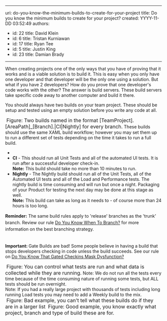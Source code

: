 

---
uri: do-you-know-the-minimum-builds-to-create-for-your-project
title: Do you know the minimum builds to create for your project?
created: YYYY-11-DD 03:52:49
authors:
  - id: 22
    title: David Klein
  - id: 6
    title: Tristan Kurniawan
  - id: 17
    title: Ryan Tee
  - id: 5
    title: Justin King
  - id: 23
    title: Damian Brady
---




<span class='intro'> <p>​When creating projects one of the only ways that you have of proving that it works and is a viable solution is to build it. This is easy when you only have one developer and that developer will be the only one using a solution. But what if you have 2 developers? How do you prove that one developer's code works with the other? The answer is build servers. These build servers take specific code away to another computer and build it there.</p>
<p>You should always have two builds on your team project. These should be setup and tested using an empty solution before you write any code at all.</p> </span>

<img class="ms-rteCustom-ImageArea" src="/PublishingImages/Builds.jpg" alt="" />&#160;<font class="ms-rteCustom-FigureNormal" size="+0">Figure&#58; Two builds named in the format [TeamProject].[AreaPath]_[Branch].|CI|Nightly] for every branch.</font> These builds should use the same XAML build workflow; however you may set them up to run a different set of tests depending on the time it takes to run a full build. 
<br>
<ul><li></li><li>
      <strong>CI</strong> - This should run all Unit Tests and all of the automated UI tests. It is run after a successful developer check-in.<br><strong>Note&#58;</strong> This build should take no more than 10 minutes to run.<br></li><li>
      <strong>Nightly</strong> - The Nightly build should run all of the Unit Tests, all of the Automated UI tests and all of the Load and Performance tests. The nightly build is time consuming and will run but once a night. Packaging of your Product for testing the next day may be done at this stage as well.<br><strong>Note&#58;</strong> This build can take as long as it needs to - of course more than 24 hours is too long.</li></ul><div><span style="line-height&#58;21px;"><strong>Reminder&#58;</strong> <span style="line-height&#58;21px;">The same build rules apply to&#160;'</span><span style="line-height&#58;21px;">release</span><span style="line-height&#58;21px;">' branches as the 'trunk' branch</span><span style="line-height&#58;21px;">. Review&#160;</span>our rule <a href="/do-you-know-when-to-branch">Do You Know When To Branch?</a>&#160;for more information on the best branching strategy. &#160;</span></div><div><span style="line-height&#58;21px;"><br></span></div><p><strong>Important&#58; </strong>Gate Builds are bad! Some people believe in having a build that stops developers checking in code unless the build succeeds. See our rule on <a href="/do-you-know-that-gated-checkins-mask-dysfunction">Do You Know That Gated Checkins Mask Dysfunction?</a></p> 
<img class="ms-rteCustom-ImageArea" src="/PublishingImages/ControlTestAndData.jpg" alt="" /> 
<font class="ms-rteCustom-FigureNormal" size="+0">Figure&#58; You can control what tests are run and what data is collected while they are running.</font> Note&#58; We do not run all the tests every time because of the time consuming nature of running some tests, but ALL tests should be run overnight. 
<br>Note&#58; If you had a really large project with thousands of tests including long running Load tests you may need to add a Weekly build to the mix. 
<br>
<img class="ms-rteCustom-ImageArea" src="/PublishingImages/BuildStatus01.jpg" alt="" />&#160;<font class="ms-rteCustom-FigureBad" size="+0">Figure&#58; Bad example, you can't tell what these builds do if they are in a larger list </font>
<img class="ms-rteCustom-ImageArea" src="/PublishingImages/BuildStatus02.jpg" alt="" />
<font class="ms-rteCustom-FigureGood" size="+0">Figure&#58; Good example, you know exactly what project, branch and type of build these are for.&#160;</font>


